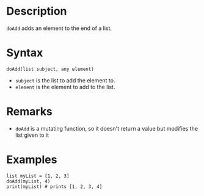 ﻿# Description

`doAdd` adds an element to the end of a list.

# Syntax

```step
doAdd(list subject, any element)
```

- `subject` is the list to add the element to.
- `element` is the element to add to the list.

# Remarks

- `doAdd` is a mutating function, so it doesn't return a value but modifies the list given to it

# Examples

```step
list myList = [1, 2, 3]
doAdd(myList, 4)
print(myList) # prints [1, 2, 3, 4]
```
